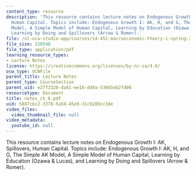 ```yaml
---
content_type: resource
description: 'This resource contains lecture notes on Endogenous Growth I: AK, Spillovers,
  Human Capital. Topics include: Endogenous Growth I: AK, H, and G, The Simple AK
  Model, A Simple Model of Human Capital, Learning by Education (Ozawa & Lucas), and
  Learning by Doing and Spillovers (Arrow & Romer).'
file: /ol-ocw-studio-app/courses/14-451-macroeconomic-theory-i-spring-2007/5887cbc233785a5845e931c9289cc18e_notes_ch_6.pdf
file_size: 228548
file_type: application/pdf
learning_resource_types:
- Lecture Notes
license: https://creativecommons.org/licenses/by-nc-sa/4.0/
ocw_type: OCWFile
parent_title: Lecture Notes
parent_type: CourseSection
parent_uid: e27f3328-da61-ee16-dd4a-53665eb2fd00
resourcetype: Document
title: notes_ch_6.pdf
uid: 5887cbc2-3378-5a58-45e9-31c9289cc18e
video_files:
  video_thumbnail_file: null
video_metadata:
  youtube_id: null
---
```

This resource contains lecture notes on Endogenous Growth I: AK, Spillovers, Human Capital. Topics include: Endogenous Growth I: AK, H, and G, The Simple AK Model, A Simple Model of Human Capital, Learning by Education (Ozawa & Lucas), and Learning by Doing and Spillovers (Arrow & Romer).